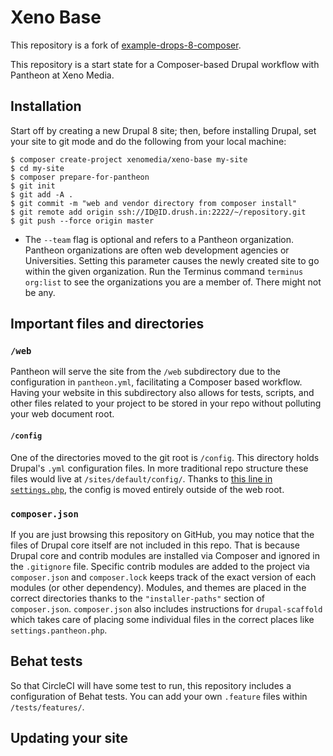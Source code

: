 # Xeno Base

This repository is a fork of [example-drops-8-composer](https://github.com/pantheon-systems/example-drops-8-composer).

This repository is a start state for a Composer-based Drupal workflow with Pantheon at Xeno Media.

## Installation

Start off by creating a new Drupal 8 site; then, before installing Drupal, set your site to git mode and do the following from your local machine:
```
$ composer create-project xenomedia/xeno-base my-site
$ cd my-site
$ composer prepare-for-pantheon
$ git init
$ git add -A .
$ git commit -m "web and vendor directory from composer install"
$ git remote add origin ssh://ID@ID.drush.in:2222/~/repository.git
$ git push --force origin master
```
* The `--team` flag is optional and refers to a Pantheon organization. Pantheon organizations are often web development agencies or Universities. Setting this parameter causes the newly created site to go within the given organization. Run the Terminus command `terminus org:list` to see the organizations you are a member of. There might not be any.

## Important files and directories

### `/web`

Pantheon will serve the site from the `/web` subdirectory due to the configuration in `pantheon.yml`, facilitating a Composer based workflow. Having your website in this subdirectory also allows for tests, scripts, and other files related to your project to be stored in your repo without polluting your web document root.

#### `/config`

One of the directories moved to the git root is `/config`. This directory holds Drupal's `.yml` configuration files. In more traditional repo structure these files would live at `/sites/default/config/`. Thanks to [this line in `settings.php`](https://github.com/pantheon-systems/example-drops-8-composer/blob/54c84275cafa66c86992e5232b5e1019954e98f3/web/sites/default/settings.php#L19), the config is moved entirely outside of the web root.

### `composer.json`

If you are just browsing this repository on GitHub, you may notice that the files of Drupal core itself are not included in this repo.  That is because Drupal core and contrib modules are installed via Composer and ignored in the `.gitignore` file. Specific contrib modules are added to the project via `composer.json` and `composer.lock` keeps track of the exact version of each modules (or other dependency). Modules, and themes are placed in the correct directories thanks to the `"installer-paths"` section of `composer.json`. `composer.json` also includes instructions for `drupal-scaffold` which takes care of placing some individual files in the correct places like `settings.pantheon.php`.

## Behat tests

So that CircleCI will have some test to run, this repository includes a configuration of Behat tests. You can add your own `.feature` files within `/tests/features/`.

## Updating your site



